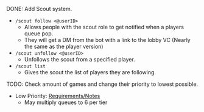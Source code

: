 DONE: Add Scout system.
- `/scout follow <@userID>`
  - Allows people with the scout role to get notified when a players queue pop.
  - They will get a DM from the bot with a link to the lobby VC (Nearly the same as the player version)
- `/scout unfollow <@userID>`
  - Unfollows the scout from a specified player. 
- `/scout list`
  - Gives the scout the list of players they are following.

TODO: Check amount of games and change their priority to lowest possible.
- Low Priority: [Requirements/Notes](Deferred-LowPriorityPlayers.md)
  - May multiply queues to 6 per tier